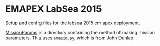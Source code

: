# EMAPEX LabSea 2015

Setup and config files for the labsea 2015 em apex deployment.

[MissionParams](./MissionParams) is a directory containing the method of making mission parameters.  This uses `emasim.py`, which is from John Dunlap. 

